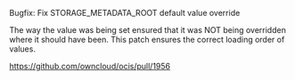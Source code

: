 Bugfix: Fix STORAGE_METADATA_ROOT default value override

The way the value was being set ensured that it was NOT being overridden where it should have been. This patch ensures the correct loading order of values.

https://github.com/owncloud/ocis/pull/1956
